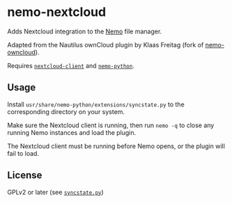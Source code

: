 # nemo-nextcloud

Adds Nextcloud integration to the [Nemo](https://github.com/linuxmint/nemo) file
manager.

Adapted from the Nautilus ownCloud plugin by Klaas Freitag (fork of [nemo-owncloud](https://github.com/spinda/nemo-owncloud)).

Requires
[`nextcloud-client`](https://github.com/nextcloud/desktop)
and
[`nemo-python`](https://github.com/linuxmint/nemo-extensions/tree/master/nemo-python).

## Usage

Install `usr/share/nemo-python/extensions/syncstate.py` to the corresponding
directory on your system.

Make sure the Nextcloud client is running, then run `nemo -q` to close any
running Nemo instances and load the plugin.

The Nextcloud client must be running before Nemo opens, or the plugin will fail
to load.

## License

GPLv2 or later (see
[`syncstate.py`](usr/share/nemo-python/extensions/syncstate.py))
